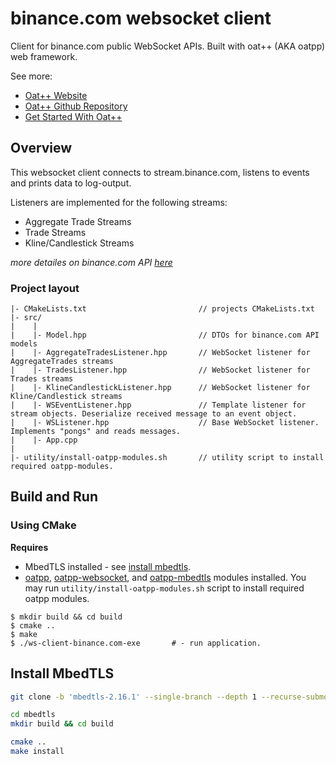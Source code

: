 # binance.com websocket client

Client for binance.com public WebSocket APIs. Built with oat++ (AKA oatpp) web framework.

See more:

- [Oat++ Website](https://oatpp.io/)
- [Oat++ Github Repository](https://github.com/oatpp/oatpp)
- [Get Started With Oat++](https://oatpp.io/docs/start)

## Overview

This websocket client connects to stream.binance.com, listens to events and prints data to log-output.

Listeners are implemented for the following streams:

- Aggregate Trade Streams
- Trade Streams
- Kline/Candlestick Streams

*more detailes on binance.com API [here](https://github.com/binance-exchange/binance-official-api-docs/blob/master/web-socket-streams.md)*

### Project layout

```
|- CMakeLists.txt                         // projects CMakeLists.txt
|- src/
|    |
|    |- Model.hpp                         // DTOs for binance.com API models
|    |- AggregateTradesListener.hpp       // WebSocket listener for AggregateTrades streams
|    |- TradesListener.hpp                // WebSocket listener for Trades streams
|    |- KlineCandlestickListener.hpp      // WebSocket listener for Kline/Candlestick streams
|    |- WSEventListener.hpp               // Template listener for stream objects. Deserialize received message to an event object.
|    |- WSListener.hpp                    // Base WebSocket listener. Implements "pongs" and reads messages.
|    |- App.cpp
|
|- utility/install-oatpp-modules.sh       // utility script to install required oatpp-modules.  
```

## Build and Run

### Using CMake

**Requires** 
- MbedTLS installed - see [install mbedtls](#install-mbedtls). 
- [oatpp](https://github.com/oatpp/oatpp), [oatpp-websocket](https://github.com/oatpp/oatpp-websocket), 
and [oatpp-mbedtls](https://github.com/oatpp/oatpp-mbedtls) modules installed. You may run `utility/install-oatpp-modules.sh` 
script to install required oatpp modules.

```
$ mkdir build && cd build
$ cmake ..
$ make 
$ ./ws-client-binance.com-exe       # - run application.
```

## Install MbedTLS

```bash
git clone -b 'mbedtls-2.16.1' --single-branch --depth 1 --recurse-submodules https://github.com/ARMmbed/mbedtls

cd mbedtls
mkdir build && cd build

cmake ..
make install
```

